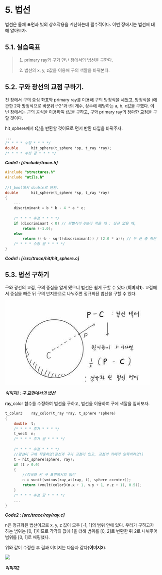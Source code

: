 # 5. 법선

법선은 물체 표면과 빛의 상호작용을 계산하는데 필수적이다. 이번 장에서는 법선에 대해 알아보자.

## 5.1. 실습목표

> 1. primary ray와 구가 만난 점에서의 법선을 구한다.
>
> 2. 법선의 x, y, z값을 이용해 구의 색깔을 바꿔본다.

## 5.2. 구와 광선의 교점 구하기.

전 장에서 구의 중심 좌표와 primary ray를 이용해 구의 방정식을 세웠고, 방정식을 t에 관한 2차 방정식으로 바꾼뒤 t^2^과 t의 계수, 상수에 해당하는 a, b, c값을 구했다. 이번 장에서는 근의 공식을 이용하여 t값을 구하고, 구와 primary ray의 정확한 교점을 구할 것이다.

hit_sphere에서 t값을 반환할 것이므로 먼저 반환 타입을 바꿔주자.

```c
...
/* * * * 수정 * * * */
double      hit_sphere(t_sphere *sp, t_ray *ray);
/* * * * 수정 끝 * * * */
```

**_Code1 : [/include/trace.h]_**

```c
#include "structures.h"
#include "utils.h"

//t_bool에서 double로 변환.
double      hit_sphere(t_sphere *sp, t_ray *ray)
{
    ...
    discriminant = b * b - 4 * a * c;

    /* * * * 수정 * * * */
    if (discriminant < 0) // 판별식이 0보다 작을 때 : 실근 없을 때,
        return (-1.0);
    else
        return ((-b - sqrt(discriminant)) / (2.0 * a)); // 두 근 중 작은 근
    /* * * * 수정 끝 * * * */
}
```

**_Code1 : [/src/trace/hit/hit_sphere.c]_**

## 5.3. 법선 구하기

구와 광선의 교점, 구의 중심을 알게 됐으니 법선은 쉽게 구할 수 있다 (**이미지1**). 교점에서 중심을 빼준 뒤 구의 반지름으로 나눠주면 정규화된 법선을 구할 수 있다.

![](./images/05_image1.jpg)

**_이미지1 : 구 표면에서의 법선_**

ray_color 함수를 수정하여 법선을 구하고, 법선을 이용하여 구에 색깔을 입혀보자.

```c
t_color3    ray_color(t_ray *ray, t_sphere *sphere)
{
    double  t;
    /* * * * 추가 * * * */
    t_vec3  n;
    /* * * * 추가 끝 * * * */

    /* * * * 수정 * * * */
    //광선이 구에 적중하면(광선과 구가 교점이 있고, 교점이 카메라 앞쪽이라면!)
    t = hit_sphere(sphere, ray);
    if (t > 0.0)
    {
        //정규화 된 구 표면에서의 법선
        n = vunit(vminus(ray_at(ray, t), sphere->center));
        return (vmult(color3(n.x + 1, n.y + 1, n.z + 1), 0.5));
    }
    /* * * * 수정 끝 * * * */
    ...
}
```

**_Code2 : [src/trace/ray/ray.c]_**

n은 정규화된 법선이므로 x, y, z 값이 모두 [-1, 1]의 범위 안에 있다. 우리가 구하고자 하는 범위는 [0, 1]이므로 각각의 값에 1을 더해 범위를 [0, 2]로 변환한 뒤 2로 나눠주어 범위를 [0, 1]로 매핑했다.

위와 같이 수정한 후 결과 이미지는 다음과 같다(**이미지2**).

![](https://raytracing.github.io/images/img-1.04-normals-sphere.png)

**_이미지2_**
